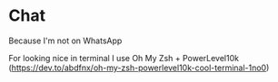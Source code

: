 # Chat
Because I'm not on WhatsApp

For looking nice in terminal I use Oh My Zsh + PowerLevel10k
(https://dev.to/abdfnx/oh-my-zsh-powerlevel10k-cool-terminal-1no0)
